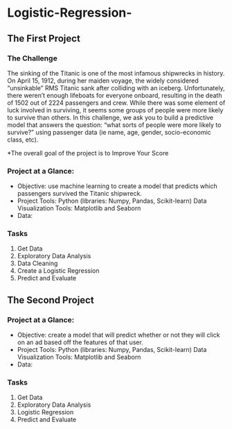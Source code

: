# Logistic-Regression-
## The First Project 

### The Challenge 
The sinking of the Titanic is one of the most infamous shipwrecks in history.
On April 15, 1912, during her maiden voyage, the widely considered “unsinkable” RMS Titanic sank after colliding with an iceberg. Unfortunately, there weren’t enough lifeboats for everyone onboard, resulting in the death of 1502 out of 2224 passengers and crew.
While there was some element of luck involved in surviving, it seems some groups of people were more likely to survive than others.
In this challenge, we ask you to build a predictive model that answers the question: “what sorts of people were more likely to survive?” using passenger data (ie name, age, gender, socio-economic class, etc).

*The overall goal of the project is to Improve Your Score

### Project at a Glance: 
- Objective: use machine learning to create a model that predicts which passengers survived the Titanic shipwreck.
- Project Tools: Python (libraries: Numpy, Pandas, Scikit-learn) Data Visualization Tools: Matplotlib and Seaborn
- Data: 

### Tasks 
1. Get Data
2. Exploratory Data Analysis 
3. Data Cleaning 
4. Create a Logistic Regression 
5. Predict and Evaluate 

## The Second Project

### Project at a Glance: 
- Objective: create a model that will predict whether or not they will click on an ad based off the features of that user.
- Project Tools: Python (libraries: Numpy, Pandas, Scikit-learn) Data Visualization Tools: Matplotlib and Seaborn
- Data: 

### Tasks 
1. Get Data 
2. Exploratory Data Analysis 
3. Logistic Regression 
4. Predict and Evaluate 
